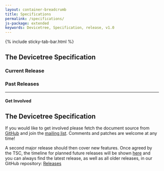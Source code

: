 ```yaml
---
layout: container-breadcrumb
title: Specifications
permalink: /specifications/
js-package: extended
keywords: Devicetree, Specification, release, v1.0
---
```

{% include sticky-tab-bar.html %}

## **The Devicetree Specification**
 
### Current Release

<div id="current_release"></div>

### Past Releases

<div id="previous_releases"></div>

* * *

#### Get Involved

## **The Devicetree Specification**

If you would like to get involved please fetch the document source from
[GitHub](https://github.com/devicetree-org/devicetree-specification)
and join the [mailing list](http://vger.kernel.org/vger-lists.html#devicetree-spec).
Comments and patches are welcome at any time!

A second major release should then cover new features.
Once agreed by the TSC, the timeline for planned future releases will be
shown [here](/releases/) and you can always find the latest release,
as well as all older releases, in our GitHub repository:
[Releases](https://github.com/devicetree-org/devicetree-specification/releases)
